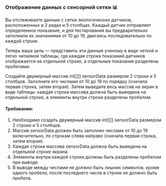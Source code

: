 
### Отображение данных с сенсорной сетки 📊

Вы отслеживаете данные с сетки экологических датчиков, расположенных в 2 рядах и 5 столбцах. Каждый датчик отправляет определенное показание, и для тестирования вы предварительно заполнили их значениями от 10 до 19, двигаясь последовательно по каждой строке.

Теперь ваша цель — представить эти данные ученому в виде четкой и легко читаемой таблицы, где каждая строка показаний датчиков отображается на отдельной строке, а отдельные показания разделены пробелами.

Создайте двумерный массив int[][] sensorData размером 2 строки и 5 столбцов. Заполните его числами от 10 до 19 по порядку (сначала первая строка, затем вторая). Затем выведите весь массив на экран в виде таблицы: каждая строка массива должна быть выведена на отдельной строке, а элементы внутри строки разделены пробелом.

#### Требования:
1. Необходимо создать двумерный массив int[][] sensorData размером 2 строки и 5 столбцов.
2. Массив sensorData должен быть заполнен числами от 10 до 19 включительно, по строкам слева направо (сначала первая строка, затем вторая).
3. Каждая строка массива sensorData должна быть выведена на отдельной строке экрана.
4. Элементы внутри каждой строки должны быть разделены пробелом при выводе.
5. В выводе между числами не должно быть лишних символов, кроме одного пробела; после последнего числа в строке не должно быть пробела.